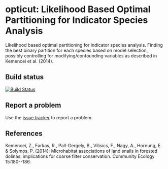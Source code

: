 # opticut: Likelihood Based Optimal Partitioning for Indicator Species Analysis

Likelihood based optimal partitioning for indicator species analysis.
Finding the best binary partition for each species based on
model selection, possibly controlling for modifying/confounding
variables as described in Kemencei et al. (2014).

## Build status

[![Build Status](https://travis-ci.org/psolymos/opticut.svg?branch=master)](https://travis-ci.org/psolymos/opticut)

## Report a problem

Use the [issue tracker](https://github.com/psolymos/opticut/issues)
to report a problem.

## References

Kemencei, Z., Farkas, R., Pall-Gergely, B., Vilisics, F., Nagy, A., Hornung, 
E. & Solymos, P. (2014): Microhabitat associations of land snails in 
forested dolinas: implications for coarse filter conservation. 
Community Ecology 15:180--186.
